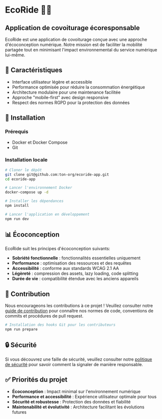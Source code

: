 # EcoRide 🚗🌱

## Application de covoiturage écoresponsable

EcoRide est une application de covoiturage conçue avec une approche d'écoconception numérique. Notre mission est de faciliter la mobilité partagée tout en minimisant l'impact environnemental du service numérique lui-même.

## 🌟 Caractéristiques

- Interface utilisateur légère et accessible
- Performance optimisée pour réduire la consommation énergétique
- Architecture modulaire pour une maintenance facilitée
- Approche "mobile-first" avec design responsive
- Respect des normes RGPD pour la protection des données

## 🔧 Installation

### Prérequis
- Docker et Docker Compose
- Git

### Installation locale

```bash
# Cloner le dépôt
git clone git@github.com:ton-org/ecoride-app.git
cd ecoride-app

# Lancer l'environnement Docker
docker-compose up -d

# Installer les dépendances
npm install

# Lancer l'application en développement
npm run dev
```

## 📊 Écoconception

EcoRide suit les principes d'écoconception suivants:

- **Sobriété fonctionnelle** : fonctionnalités essentielles uniquement
- **Performance** : optimisation des ressources et des requêtes
- **Accessibilité** : conforme aux standards WCAG 2.1 AA
- **Légèreté** : compression des assets, lazy loading, code splitting
- **Durée de vie** : compatibilité étendue avec les anciens appareils

## 👥 Contribution

Nous encourageons les contributions à ce projet ! Veuillez consulter notre [guide de contribution](CONTRIBUTING.md) pour connaître nos normes de code, conventions de commits et procédures de pull request.

```bash
# Installation des hooks Git pour les contributeurs
npm run prepare
```

## 🔒 Sécurité

Si vous découvrez une faille de sécurité, veuillez consulter notre [politique de sécurité](SECURITY.md) pour savoir comment la signaler de manière responsable.

## ✅ Priorités du projet

- **Écoconception** : Impact minimal sur l'environnement numérique
- **Performance et accessibilité** : Expérience utilisateur optimale pour tous
- **Sécurité et robustesse** : Protection des données et fiabilité
- **Maintenabilité et évolutivité** : Architecture facilitant les évolutions futures
